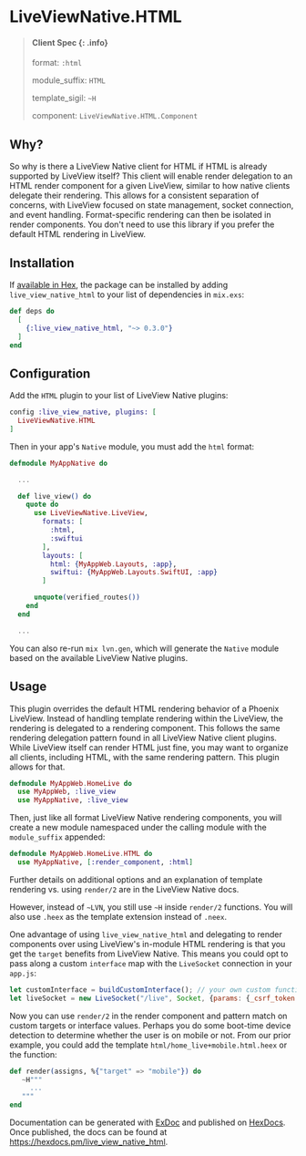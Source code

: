# LiveViewNative.HTML

> #### Client Spec {: .info}
>
> format: `:html`
>
> module_suffix: `HTML`
>
> template_sigil: `~H`
>
> component: `LiveViewNative.HTML.Component`

## Why?

So why is there a LiveView Native client for HTML if HTML is already supported by LiveView itself? This client
will enable render delegation to an HTML render component for a given LiveView, similar to how native clients
delegate their rendering. This allows for a consistent separation of concerns, with LiveView focused on state
management, socket connection, and event handling. Format-specific rendering can then be isolated in render
components. You don't need to use this library if you prefer the default HTML rendering in LiveView.

## Installation

If [available in Hex](https://hex.pm/docs/publish), the package can be installed
by adding `live_view_native_html` to your list of dependencies in `mix.exs`:

```elixir
def deps do
  [
    {:live_view_native_html, "~> 0.3.0"}
  ]
end
```

## Configuration

Add the `HTML` plugin to your list of LiveView Native plugins:

```elixir
config :live_view_native, plugins: [
  LiveViewNative.HTML
]
```

Then in your app's `Native` module, you must add the `html` format:

```elixir
defmodule MyAppNative do

  ...

  def live_view() do
    quote do
      use LiveViewNative.LiveView,
        formats: [
          :html,
          :swiftui
        ],
        layouts: [
          html: {MyAppWeb.Layouts, :app},
          swiftui: {MyAppWeb.Layouts.SwiftUI, :app}
        ]

      unquote(verified_routes())
    end
  end

  ...
```

You can also re-run `mix lvn.gen`, which will generate the `Native` module based on the available LiveView Native plugins.

## Usage

This plugin overrides the default HTML rendering behavior of a Phoenix LiveView. Instead of handling template rendering within the LiveView, the rendering is delegated to a rendering component. This follows the same rendering delegation pattern found in all LiveView Native client plugins. While LiveView itself can render HTML just fine, you may want to organize all clients, including HTML, with the same rendering pattern. This plugin allows for that.

```elixir
defmodule MyAppWeb.HomeLive do
  use MyAppWeb, :live_view
  use MyAppNative, :live_view
```

Then, just like all format LiveView Native rendering components, you will create a new module namespaced under the calling module with the `module_suffix` appended:

```elixir
defmodule MyAppWeb.HomeLive.HTML do
  use MyAppNative, [:render_component, :html]
```

Further details on additional options and an explanation of template rendering vs. using `render/2` are in the LiveView Native docs.

However, instead of `~LVN`, you still use `~H` inside `render/2` functions. You will also use `.heex` as the template extension instead of `.neex`.

One advantage of using `live_view_native_html` and delegating to render components over using LiveView's in-module HTML rendering is that you get the `target` benefits from LiveView Native. This means you could opt to pass along a custom `interface` map with the `LiveSocket` connection in your `app.js`:

```javascript
let customInterface = buildCustomInterface(); // your own custom function to populate an interface object
let liveSocket = new LiveSocket("/live", Socket, {params: {_csrf_token: csrfToken, _interface: customInterface}});
```

Now you can use `render/2` in the render component and pattern match on custom targets or interface values. Perhaps you do some boot-time device detection to determine whether the user is on mobile or not. From our prior example, you could add the template `html/home_live+mobile.html.heex` or the function:

```elixir
def render(assigns, %{"target" => "mobile"}) do
   ~H"""
     ...
   """
end
```

Documentation can be generated with [ExDoc](https://github.com/elixir-lang/ex_doc)
and published on [HexDocs](https://hexdocs.pm). Once published, the docs can
be found at <https://hexdocs.pm/live_view_native_html>.
